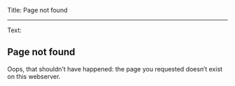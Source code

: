 Title: Page not found

-----

Text: 

## Page not found 

Oops, that shouldn’t have happened: the page you requested doesn’t exist on this webserver.